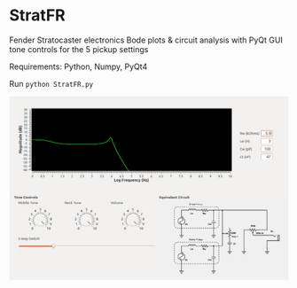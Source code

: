 # StratFR
Fender Stratocaster electronics Bode plots & circuit analysis with PyQt GUI
tone controls for the 5 pickup settings

Requirements:
Python, Numpy, PyQt4

Run `python StratFR.py` <br />

![](gui.png?raw=true) 

